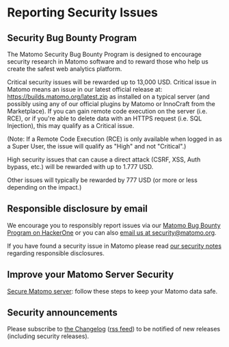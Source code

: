# Reporting Security Issues

## Security Bug Bounty Program

The Matomo Security Bug Bounty Program is designed to encourage security research in Matomo software and to reward those who help us create the safest web analytics platform. 

Critical security issues will be rewarded up to 13,000 USD. Critical issue in Matomo means an issue in our latest official release at: https://builds.matomo.org/latest.zip as installed on a typical server (and possibly using any of our official plugins by Matomo or InnoCraft from the Marketplace). If you can gain remote code execution on the server (i.e. RCE), or if you're able to delete data with an HTTPS request (i.e. SQL Injection), this may qualify as a Critical issue.

(Note: If a Remote Code Execution (RCE) is only available when logged in as a Super User, the issue will qualify as "High" and not "Critical".)

High security issues that can cause a direct attack (CSRF, XSS, Auth bypass, etc.) will be rewarded with up to 1.777 USD.

Other issues will typically be rewarded by 777 USD (or more or less depending on the impact.)


## Responsible disclosure by email


We encourage you to responsibly report issues via our [Matomo Bug Bounty Program on HackerOne](https://hackerone.com/matomo) or you can also 
[email us at security@matomo.org](mailto:security@matomo.org?subject=Reporting%20Vulnerability%20in%20Matomo).

If you have found a security issue in Matomo please read [our security notes](https://matomo.org/security/) regarding responsible disclosures.


## Improve your Matomo Server Security 

[Secure Matomo server](https://matomo.org/docs/security/): follow these steps to keep your Matomo data safe.

## Security announcements

Please subscribe to [the Changelog](https://matomo.org/changelog/) ([rss feed](https://matomo.org/changelog/feed/)) to be notified of new releases (including security releases).
